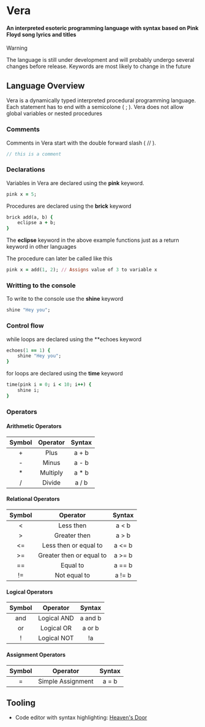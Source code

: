 # Vera

#### An interpreted esoteric programming language with syntax based on Pink Floyd song lyrics and titles

> [!WARNING]
> The language is still under development and will probably undergo several changes before release. Keywords are most likely to change in the future

## Language Overview

Vera is a dynamically typed interpreted procedural programming language. Each statement has to end with a semicolone ( ; ). Vera does not allow global variables or nested procedures

### Comments

Comments in Vera start with the double forward slash ( // ).

```c
// this is a comment
```

### Declarations

Variables in Vera are declared using the **pink** keyword.

```ruby 
pink x = 5;
```

Procedures are declared using the **brick** keyword

```ruby 
brick add(a, b) {
    eclipse a + b;
}
```

The **eclipse** keyword in the above example functions just as a return keyword in other languages

The procedure can later be called like this

```ruby 
pink x = add(1, 2); // Assigns value of 3 to variable x
```

### Writting to the console

To write to the console use the **shine** keyword

```ruby 
shine "Hey you";
```

### Control flow

while loops are declared using the **echoes keyword

```ruby 
echoes(1 == 1) {
    shine "Hey you";
}
```

for loops are declared using the **time** keyword

```ruby 
time(pink i = 0; i < 10; i++) {
    shine i;
}
```

### Operators

#### Arithmetic Operators 

 | Symbol   | Operator  | Syntax |
 | :---:    |  :---:    | :---:  |
 |   +      |  Plus     | a + b  |
 |   -      |  Minus    | a - b  |
 |   *      | Multiply  | a * b  |
 |   /      |  Divide    | a / b  |

#### Relational Operators

 | Symbol  |  Operator  | Syntax |
 | :---:   |   :---:    | :---:  |
 |   <     |   Less then    |  a < b  |
 |   >     |   Greater then   |  a > b  |
 |   <=    | Less then or equal to |  a <= b  |
 |   >=    |   Greater then or equal to    | a >= b  |
 |   ==    |   Equal to   |  a == b  |
 |   !=    |   Not equal to    | a != b  |

#### Logical Operators

 | Symbol  |  Operator  | Syntax |
 | :---:   |   :---:    | :---:  |
 |   and      |  Logical AND     | a and b  |
 |   or      |  Logical OR   |  a or b |
 |   !      | Logical NOT |  !a  |

#### Assignment Operators

 | Symbol   | Operator |  Syntax |
 | :---:    |  :---:   |  :---:  |
 |   =      |  Simple Assignment  | a = b  |

## Tooling

- Code editor with syntax highlighting: [Heaven's Door](https://github.com/Turtel216/Heavens-Door)
